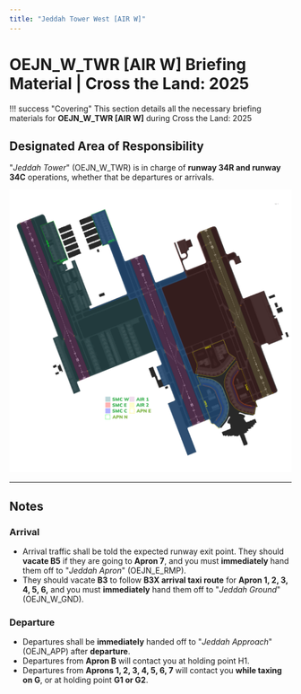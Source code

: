 ```yaml
---
title: "Jeddah Tower West [AIR W]"
---
```


# OEJN_W_TWR [AIR W] Briefing Material | Cross the Land: 2025

!!! success "Covering"
    This section details all the necessary briefing materials for **OEJN_W_TWR [AIR W]** during Cross the Land: 2025

## Designated Area of Responsibility 
"*Jeddah Tower*" (OEJN_W_TWR) is in charge of **runway 34R and runway 34C** operations, whether that be departures or arrivals.

![Loading](img/smc.png)

---

## Notes
### Arrival
- Arrival traffic shall be told the expected runway exit point. They should **vacate B5** if they are going to **Apron 7**, and you must **immediately** hand them off to "*Jeddah Apron*" (OEJN_E_RMP). 
- They should vacate **B3** to follow **B3X arrival taxi route** for **Apron 1, 2, 3, 4, 5, 6,** and you must **immediately** hand them off to "*Jeddah Ground*" (OEJN_W_GND).

### Departure
- Departures shall be **immediately** handed off to "*Jeddah Approach*" (OEJN_APP) after **departure**.
- Departures from **Apron B** will contact you at holding point H1.
- Departures from **Aprons 1, 2, 3, 4, 5, 6, 7** will contact you **while taxing on G**, or at holding point **G1 or G2**.